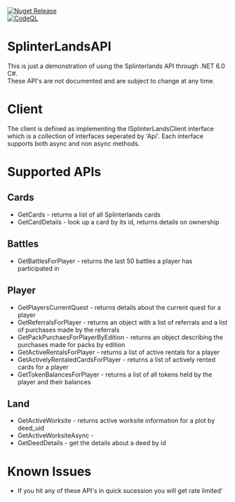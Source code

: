 [![Nuget Release](https://github.com/farpetrad/SplinterLandsAPI/actions/workflows/Publish.yaml/badge.svg?event=push)](https://github.com/farpetrad/SplinterLandsAPI/actions/workflows/Publish.yaml)
<br />
[![CodeQL](https://github.com/farpetrad/SplinterLandsAPI/actions/workflows/CodeQL.yaml/badge.svg?branch=master)](https://github.com/farpetrad/SplinterLandsAPI/actions/workflows/CodeQL.yaml)

# SplinterLandsAPI

This is just a demonstration of using the Splinterlands API through .NET 6.0 C#.  
These API's are not documented and are subject to change at any time.

# Client

The client is defined as implementing the ISplinterLandsClient interface which is a collection of interfaces seperated by 'Api'.  Each interface supports both async and non async methods.

# Supported APIs

## Cards

* GetCards - returns a list of all Splinterlands cards
* GetCardDetails - look up a card by its id, returns details on ownership

## Battles

* GetBattlesForPlayer - returns the last 50 battles a player has participated in

## Player

* GetPlayersCurrentQuest - returns details about the current quest for a player
* GetReferralsForPlayer - returns an object with a list of referrals and a list of purchases made by the referrals
* GetPackPurchaesForPlayerByEdition - returns an object describing the purchases made for packs by edition
* GetActiveRentalsForPlayer - returns a list of active rentals for a player
* GetActivelyRentaledCardsForPlayer - returns a list of actively rented cards for a player
* GetTokenBalancesForPlayer - returns a list of all tokens held by the player and their balances

## Land

* GetActiveWorksite - returns active worksite information for a plot by deed_uid
* GetActiveWorksiteAsync -
* GetDeedDetails - get the details about a deed by id

# Known Issues
- If you hit any of these API's in quick sucession you will get rate limited'
